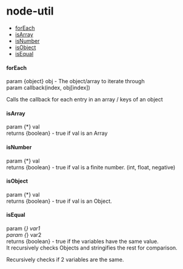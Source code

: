 # node-util #

* [forEach](#markdown-header-foreach)
* [isArray](#markdown-header-isArray)
* [isNumber](#markdown-header-isNumber)
* [isObject](#markdown-header-isObject)
* [isEqual](#markdown-header-isEqual)

#### forEach
param {object} obj - The object/array to iterate through  
param callback(index, obj[index])

Calls the callback for each entry in an array / keys of an object

#### isArray
param {*} val  
returns {boolean} - true if val is an Array

#### isNumber  
param {*} val  
returns {boolean} - true if val is a finite number. (int, float, negative)

#### isObject
param {*} val  
returns {boolean} - true if val is an Object.

#### isEqual
param {*} var1  
param {*} var2  
returns {boolean} - true if the variables have the same value.  
It recursively checks Objects and stringifies the rest for comparison.

Recursively checks if 2 variables are the same.

